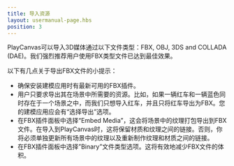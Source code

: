 ```yaml
---
title: 导入资源
layout: usermanual-page.hbs
position: 3
---
```


PlayCanvas可以导入3D媒体通过以下文件类型：FBX, OBJ, 3DS and COLLADA (DAE)。我们强烈推荐用户使用FBX类型文件已达到最佳效果。

以下有几点关于导出FBX文件的小提示：

* 确保安装建模应用时有最新可用的FBX插件。
* 用户只要求导出其在场景中所需要的资源。比如，如果一辆红车和一辆蓝色同时存在于一个场景之中，而我们只想导入红车，并且只将红车导出为FBX。您的建模应用应会有“选择导出”选项。
* 在FBX插件面板中选择“Embed Media”，这会将场景中的纹理打包导出到FBX文件。在导入到PlayCanvas时，这将保留材质和纹理之间的链接。否则，你将必须单独更新所有场景中的纹理以及重新制作纹理和材质之间的链接。
* 在FBX插件面板中选择”Binary”文件类型选项。这将有效地减少FBX文件的体积。


